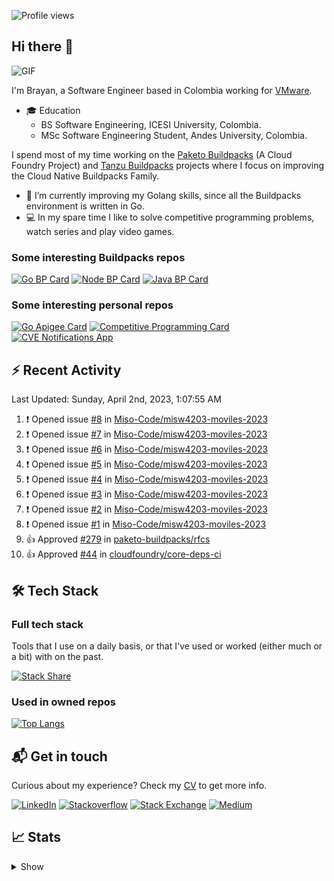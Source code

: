 ![Profile views](https://gpvc.arturio.dev/brayanhenao)

## Hi there 👋

<img alt="GIF" src="https://i.pinimg.com/originals/e4/26/70/e426702edf874b181aced1e2fa5c6cde.gif" />  


I'm Brayan, a Software Engineer based in Colombia working for [VMware](https://www.vmware.com/).

- 🎓 Education
  - BS Software Engineering, ICESI University, Colombia.
  - MSc Software Engineering Student, Andes University, Colombia.

I spend most of my time working on the [Paketo Buildpacks](https://paketo.io/) (A Cloud Foundry Project)
and [Tanzu Buildpacks](https://tanzu.vmware.com/components/buildpacks) projects where I focus on improving the Cloud
Native Buildpacks Family.

- 🌱 I’m currently improving my Golang skills, since all the Buildpacks environment is written in Go.
- 💻 In my spare time I like to solve competitive programming problems, watch series and play video games.

### Some interesting Buildpacks repos

[![Go BP Card](https://github-readme-stats.vercel.app/api/pin/?username=paketo-buildpacks&repo=go&show_owner=true)](https://github.com/paketo-buildpacks/go)
[![Node BP Card](https://github-readme-stats.vercel.app/api/pin/?username=paketo-buildpacks&repo=nodejs&show_owner=true)](https://github.com/paketo-buildpacks/nodejs)
[![Java BP Card](https://github-readme-stats.vercel.app/api/pin/?username=paketo-buildpacks&repo=java&show_owner=true)](https://github.com/paketo-buildpacks/java)

### Some interesting personal repos

[![Go Apigee Card](https://github-readme-stats.vercel.app/api/pin/?username=brayanhenao&repo=go-apigee-edge)](https://github.com/brayanhenao/go-apigee-edge)
[![Competitive Programming Card](https://github-readme-stats.vercel.app/api/pin/?username=brayanhenao&repo=competitive-programming)](https://github.com/brayanhenao/competitive-programming)
[![CVE Notifications App](https://github-readme-stats.vercel.app/api/pin/?username=brayanhenao&repo=cve-notifications-app)](https://github.com/brayanhenao/cve-notifications-app)

## ⚡️ Recent Activity

<!--RECENT_ACTIVITY:last_update-->
Last Updated: Sunday, April 2nd, 2023, 1:07:55 AM
<!--RECENT_ACTIVITY:last_update_end-->

<!--RECENT_ACTIVITY:start-->
1. ❗️ Opened issue [#8](https://github.com/Miso-Code/misw4203-moviles-2023/issues/8) in [Miso-Code/misw4203-moviles-2023](https://github.com/Miso-Code/misw4203-moviles-2023)<br>
2. ❗️ Opened issue [#7](https://github.com/Miso-Code/misw4203-moviles-2023/issues/7) in [Miso-Code/misw4203-moviles-2023](https://github.com/Miso-Code/misw4203-moviles-2023)<br>
3. ❗️ Opened issue [#6](https://github.com/Miso-Code/misw4203-moviles-2023/issues/6) in [Miso-Code/misw4203-moviles-2023](https://github.com/Miso-Code/misw4203-moviles-2023)<br>
4. ❗️ Opened issue [#5](https://github.com/Miso-Code/misw4203-moviles-2023/issues/5) in [Miso-Code/misw4203-moviles-2023](https://github.com/Miso-Code/misw4203-moviles-2023)<br>
5. ❗️ Opened issue [#4](https://github.com/Miso-Code/misw4203-moviles-2023/issues/4) in [Miso-Code/misw4203-moviles-2023](https://github.com/Miso-Code/misw4203-moviles-2023)<br>
6. ❗️ Opened issue [#3](https://github.com/Miso-Code/misw4203-moviles-2023/issues/3) in [Miso-Code/misw4203-moviles-2023](https://github.com/Miso-Code/misw4203-moviles-2023)<br>
7. ❗️ Opened issue [#2](https://github.com/Miso-Code/misw4203-moviles-2023/issues/2) in [Miso-Code/misw4203-moviles-2023](https://github.com/Miso-Code/misw4203-moviles-2023)<br>
8. ❗️ Opened issue [#1](https://github.com/Miso-Code/misw4203-moviles-2023/issues/1) in [Miso-Code/misw4203-moviles-2023](https://github.com/Miso-Code/misw4203-moviles-2023)<br>
9. 👍 Approved [#279](https://github.com/paketo-buildpacks/rfcs/pull/279#pullrequestreview-1367468991) in [paketo-buildpacks/rfcs](https://github.com/paketo-buildpacks/rfcs)<br>
10. 👍 Approved [#44](https://github.com/cloudfoundry/core-deps-ci/pull/44#pullrequestreview-1367467798) in [cloudfoundry/core-deps-ci](https://github.com/cloudfoundry/core-deps-ci)<br>
<!--RECENT_ACTIVITY:end-->

## 🛠 Tech Stack

### Full tech stack

Tools that I use on a daily basis, or that I've used or worked (either much or a bit) with on the past.

[![Stack Share](https://img.shields.io/badge/Stack%20Share-0690FA.svg?&style=for-the-badge&logo=stackshare&logoColor=white)](https://stackshare.io/bhenao6/mystack)

### Used in owned repos

[![Top Langs](https://github-readme-stats.vercel.app/api/top-langs/?username=brayanhenao&layout=compact&langs_count=10)](https://github.com/anuraghazra/github-readme-stats)

## 📬 Get in touch

Curious about my experience? Check my [CV](resources/Brayan%20Henao%20CV.pdf) to get more info.

[![LinkedIn](https://img.shields.io/badge/linkedin-%230077B5.svg?&style=for-the-badge&logo=linkedin&logoColor=white)](https://www.linkedin.com/in/bhenao6/)
[![Stackoverflow](https://img.shields.io/badge/-F58025.svg?&style=for-the-badge&logo=stackoverflow&logoColor=white)](https://stackoverflow.com/users/5371842/brayan-henao)
[![Stack Exchange](https://img.shields.io/badge/-1E5397.svg?&style=for-the-badge&logo=stackexchange)](https://stackexchange.com/users/7008058/brayan-henao)
[![Medium](https://img.shields.io/badge/medium-%2312100E.svg?&style=for-the-badge&logo=medium&logoColor=white)](https://medium.com/@bhenao6)

## 📈 Stats

<details>
  <summary>Show</summary>

[![Brayan's github stats](https://github-readme-stats.vercel.app/api?username=brayanhenao&count_private=true&show_icons=true&theme=vue-dark)](https://github.com/anuraghazra/github-readme-stats)

<!--START_SECTION:waka-->
![Code Time](http://img.shields.io/badge/Code%20Time-413%20hrs%2055%20mins-blue)

![Lines of code](https://img.shields.io/badge/From%20Hello%20World%20I%27ve%20Written-350%20Thousand%20lines%20of%20code-blue)

**🐱 My GitHub Data** 

> 🏆 19 Contributions in the Year 2023
 > 
> 📦 356.5 kB Used in GitHub's Storage 
 > 
> 💼 Opted to Hire
 > 
> 📜 71 Public Repositories 
 > 
> 🔑 20 Private Repositories  
 > 
**I Mostly Code in Java** 

```text
Java                     14 repos            ██████░░░░░░░░░░░░░░░░░░░   25.93% 
Go                       10 repos            ████░░░░░░░░░░░░░░░░░░░░░   18.52% 
JavaScript               8 repos             ███░░░░░░░░░░░░░░░░░░░░░░   14.81% 
TypeScript               7 repos             ███░░░░░░░░░░░░░░░░░░░░░░   12.96% 
HTML                     5 repos             ██░░░░░░░░░░░░░░░░░░░░░░░   9.26%

```



 Last Updated on 03/01/2023 02:11:29 UTC
<!--END_SECTION:waka-->
</details>
